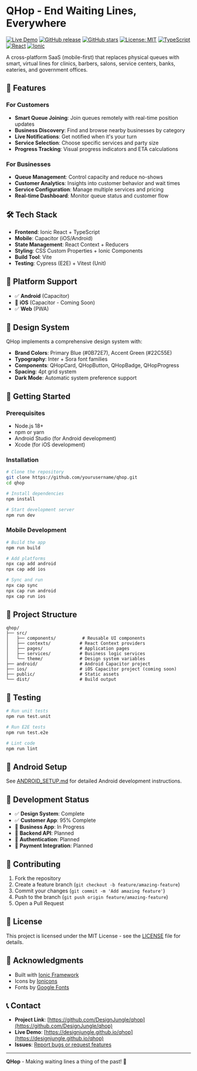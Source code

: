 # QHop - End Waiting Lines, Everywhere

[![Live Demo](https://img.shields.io/badge/Live%20Demo-QHop-blue?style=for-the-badge&logo=ionic)](https://designjungle.github.io/qhop)
[![GitHub release](https://img.shields.io/github/v/release/DesignJungle/qhop?style=for-the-badge)](https://github.com/DesignJungle/qhop/releases)
[![GitHub stars](https://img.shields.io/github/stars/DesignJungle/qhop?style=for-the-badge)](https://github.com/DesignJungle/qhop/stargazers)
[![License: MIT](https://img.shields.io/badge/License-MIT-yellow.svg?style=for-the-badge)](https://opensource.org/licenses/MIT)
[![TypeScript](https://img.shields.io/badge/TypeScript-007ACC?style=for-the-badge&logo=typescript&logoColor=white)](https://www.typescriptlang.org/)
[![React](https://img.shields.io/badge/React-20232A?style=for-the-badge&logo=react&logoColor=61DAFB)](https://reactjs.org/)
[![Ionic](https://img.shields.io/badge/Ionic-3880FF?style=for-the-badge&logo=ionic&logoColor=white)](https://ionicframework.com/)

A cross-platform SaaS (mobile-first) that replaces physical queues with smart, virtual lines for clinics, barbers, salons, service centers, banks, eateries, and government offices.

## 🚀 Features

### For Customers
- **Smart Queue Joining**: Join queues remotely with real-time position updates
- **Business Discovery**: Find and browse nearby businesses by category
- **Live Notifications**: Get notified when it's your turn
- **Service Selection**: Choose specific services and party size
- **Progress Tracking**: Visual progress indicators and ETA calculations

### For Businesses
- **Queue Management**: Control capacity and reduce no-shows
- **Customer Analytics**: Insights into customer behavior and wait times
- **Service Configuration**: Manage multiple services and pricing
- **Real-time Dashboard**: Monitor queue status and customer flow

## 🛠️ Tech Stack

- **Frontend**: Ionic React + TypeScript
- **Mobile**: Capacitor (iOS/Android)
- **State Management**: React Context + Reducers
- **Styling**: CSS Custom Properties + Ionic Components
- **Build Tool**: Vite
- **Testing**: Cypress (E2E) + Vitest (Unit)

## 📱 Platform Support

- ✅ **Android** (Capacitor)
- 🔄 **iOS** (Capacitor - Coming Soon)
- ✅ **Web** (PWA)

## 🎨 Design System

QHop implements a comprehensive design system with:
- **Brand Colors**: Primary Blue (#0B72E7), Accent Green (#22C55E)
- **Typography**: Inter + Sora font families
- **Components**: QHopCard, QHopButton, QHopBadge, QHopProgress
- **Spacing**: 4pt grid system
- **Dark Mode**: Automatic system preference support

## 🚀 Getting Started

### Prerequisites
- Node.js 18+ 
- npm or yarn
- Android Studio (for Android development)
- Xcode (for iOS development)

### Installation

```bash
# Clone the repository
git clone https://github.com/yourusername/qhop.git
cd qhop

# Install dependencies
npm install

# Start development server
npm run dev
```

### Mobile Development

```bash
# Build the app
npm run build

# Add platforms
npx cap add android
npx cap add ios

# Sync and run
npx cap sync
npx cap run android
npx cap run ios
```

## 📂 Project Structure

```
qhop/
├── src/
│   ├── components/          # Reusable UI components
│   ├── contexts/           # React Context providers
│   ├── pages/              # Application pages
│   ├── services/           # Business logic services
│   └── theme/              # Design system variables
├── android/                # Android Capacitor project
├── ios/                    # iOS Capacitor project (coming soon)
├── public/                 # Static assets
└── dist/                   # Build output
```

## 🧪 Testing

```bash
# Run unit tests
npm run test.unit

# Run E2E tests
npm run test.e2e

# Lint code
npm run lint
```

## 📱 Android Setup

See [ANDROID_SETUP.md](./ANDROID_SETUP.md) for detailed Android development instructions.

## 🔄 Development Status

- ✅ **Design System**: Complete
- ✅ **Customer App**: 95% Complete
- 🔄 **Business App**: In Progress
- 🔄 **Backend API**: Planned
- 🔄 **Authentication**: Planned
- 🔄 **Payment Integration**: Planned

## 🤝 Contributing

1. Fork the repository
2. Create a feature branch (`git checkout -b feature/amazing-feature`)
3. Commit your changes (`git commit -m 'Add amazing feature'`)
4. Push to the branch (`git push origin feature/amazing-feature`)
5. Open a Pull Request

## 📄 License

This project is licensed under the MIT License - see the [LICENSE](LICENSE) file for details.

## 🙏 Acknowledgments

- Built with [Ionic Framework](https://ionicframework.com/)
- Icons by [Ionicons](https://ionic.io/ionicons)
- Fonts by [Google Fonts](https://fonts.google.com/)

## 📞 Contact

- **Project Link**: [https://github.com/DesignJungle/qhop](https://github.com/DesignJungle/qhop)
- **Live Demo**: [https://designjungle.github.io/qhop](https://designjungle.github.io/qhop)
- **Issues**: [Report bugs or request features](https://github.com/DesignJungle/qhop/issues)

---

**QHop** - Making waiting lines a thing of the past! 🎉
